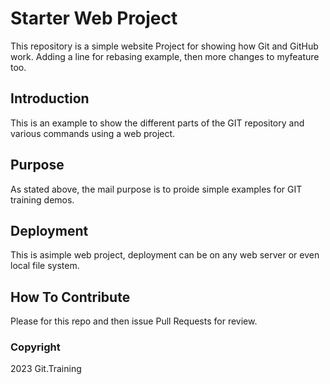 # Starter Web Project

This repository is a simple website Project
for showing how Git and GitHub work.
Adding a line for rebasing example, then more
changes to myfeature too.

## Introduction

This is an example to show the different
parts of the GIT repository and various commands
using a web project.

## Purpose

As stated above, the mail purpose is to
proide simple examples for GIT training demos.

## Deployment

This is asimple web project, deployment
can be on any web server or even local file system.

## How To Contribute

Please for this repo and then issue Pull Requests for review.

### Copyright

2023 Git.Training